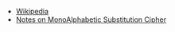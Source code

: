- [Wikipedia](https://en.wikipedia.org/wiki/Substitution_cipher)
- [Notes on MonoAlphabetic Substitution Cipher](docs/lecture01.pdf)

